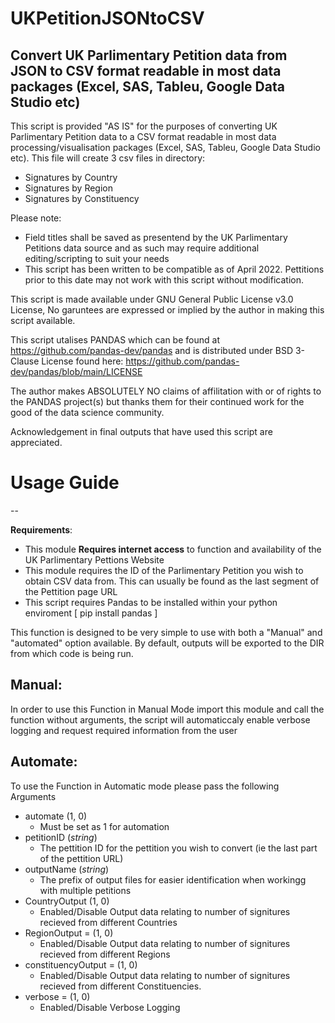 # UKPetitionJSONtoCSV
Convert UK Parlimentary Petition data from JSON to CSV format readable in most data packages (Excel, SAS, Tableu, Google Data Studio etc)
--

This script is provided "AS IS" for the purposes of converting UK Parlimentary Petition data to a CSV format readable in most data processing/visualisation packages (Excel, SAS, Tableu, Google Data Studio etc). This file will create 3 csv files in directory:

 - Signatures by Country
 - Signatures by Region
 - Signatures by Constituency

Please note:
- Field titles shall be saved as presentend by the UK Parlimentary Petitions data source and as such may require additional editing/scripting to suit your needs
- This script has been written to be compatible as of April 2022. Pettitions prior to this date may not work with this script without modification. 
 
This script is made available under GNU General Public License v3.0 License, No garuntees are expressed or implied by the author in making this script available.

This script utalises PANDAS which can be found at https://github.com/pandas-dev/pandas and is distributed under BSD 3-Clause License found here: 
https://github.com/pandas-dev/pandas/blob/main/LICENSE

The author makes ABSOLUTELY NO claims of affilitation with or of rights to the PANDAS project(s) but thanks them for their continued work for the good of the data science community.
 
Acknowledgement in final outputs that have used this script are appreciated.


# Usage Guide
--

**Requirements**:
 - This module **Requires internet access** to function and availability of the UK Parlimentary Pettions Website
 - This module requires the ID of the Parlimentary Petition you wish to obtain CSV data from. This can usually be found as the last segment of the Pettition page URL
 - This script requires Pandas to be installed within your python enviroment [ pip install pandas ]

This function is designed to be very simple to use with both a "Manual" and "automated" option available. By default, outputs will be exported to the DIR from which code is being run. 

Manual:
--
In order to use this Function in Manual Mode import this module and call the function without arguments, the script will automaticcaly enable verbose logging and request required information from the user

Automate:
--
To use the Function in Automatic mode please pass the following Arguments

- automate (1, 0)
    - Must be set as 1 for automation
- petitionID (*string*)
    - The pettition ID for the pettition you wish to convert (ie the last part of the pettition URL)
- outputName (*string*)
     - The prefix of output files for easier identification when workingg with multiple petitions
- CountryOutput (1, 0)
     - Enabled/Disable Output data relating to number of signitures recieved from different Countries
- RegionOutput = (1, 0)
     - Enabled/Disable Output data relating to number of signitures recieved from different Regions
- constituencyOutput = (1, 0)
     - Enabled/Disable Output data relating to number of signitures recieved from different Constituencies. 
- verbose = (1, 0)
     - Enabled/Disable Verbose Logging

